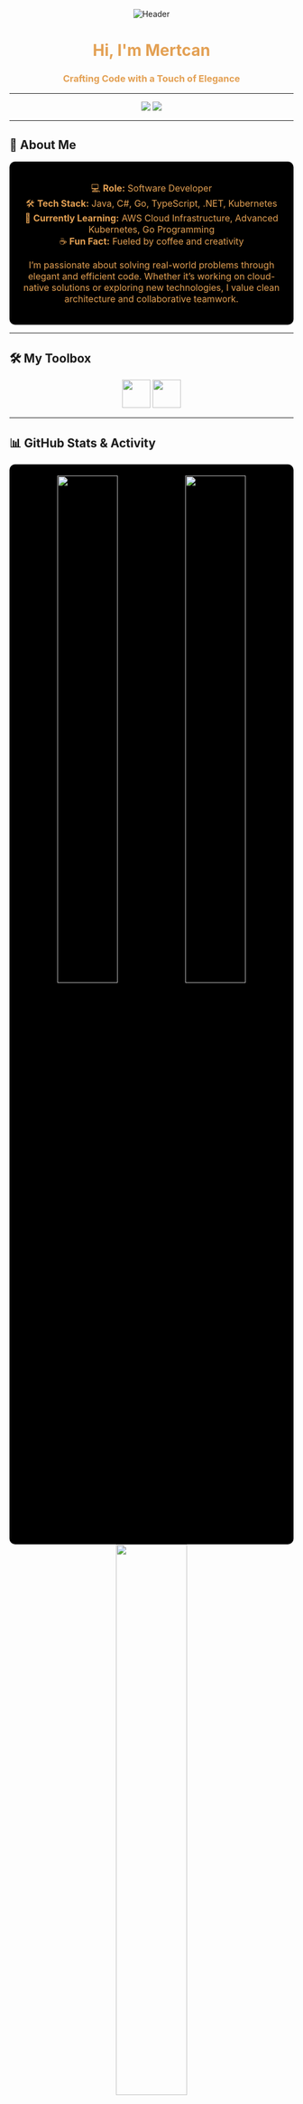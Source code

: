 <div align="center">

![Header](https://capsule-render.vercel.app/api?type=waving&color=0:e3a053,100:000000&height=230&section=header&text=Welcome%20to%20My%20Profile&fontSize=38&fontColor=ffffff)

</div>

<h1 align="center" style="color: #e3a053;">Hi, I'm Mertcan</h1>
<h3 align="center" style="color: #e3a053;">Crafting Code with a Touch of Elegance</h3>

---

<div align="center">
  <img src="https://img.shields.io/github/followers/kekolas12?label=Followers&style=for-the-badge&color=e3a053&logo=github&logoColor=black" />
  <img src="https://komarev.com/ghpvc/?username=kekolas12&label=Profile%20Views&color=e3a053&style=for-the-badge" />
</div>

---

## 🖤 About Me

<div align="center" style="background-color: #000000; padding: 20px; border-radius: 10px; font-size: 16px; color: #e3a053;">
  
💻 **Role:** Software Developer  
🛠️ **Tech Stack:** Java, C#, Go, TypeScript, .NET, Kubernetes  
🎯 **Currently Learning:** AWS Cloud Infrastructure, Advanced Kubernetes, Go Programming  
☕ **Fun Fact:** Fueled by coffee and creativity  

I’m passionate about solving real-world problems through elegant and efficient code. Whether it’s working on cloud-native solutions or exploring new technologies, I value clean architecture and collaborative teamwork.

</div>

---

## 🛠️ My Toolbox

<div align="center">
  <img src="https://skillicons.dev/icons?i=java,cs,go,ts,cp,cpp,dotnet,docker,kubernetes&theme=dark" height="50" />
  <img src="https://skillicons.dev/icons?i=aws,azure,linux,github,git,postgres,mongodb&theme=dark" height="50" />
</div>

---

## 📊 GitHub Stats & Activity

<div align="center" style="background-color: #000000; padding: 20px; border-radius: 10px;">
  <img src="https://github-readme-stats.vercel.app/api?username=kekolas12&show_icons=true&theme=github_dark&hide_border=true&bg_color=000000&title_color=e3a053&text_color=ffffff&icon_color=e3a053" width="48%" />
  <img src="https://github-readme-streak-stats.herokuapp.com/?user=kekolas12&theme=github-dark&hide_border=true&background=000000&stroke=e3a053&ring=e3a053&fire=e3a053&currStreakLabel=ffffff" width="48%" />
</div>

<div align="center">
  <img src="https://github-readme-stats.vercel.app/api/top-langs/?username=kekolas12&layout=compact&theme=github_dark&hide_border=true&bg_color=000000&title_color=e3a053&text_color=ffffff" width="50%" />
</div>

---

## 🌟 LeetCode Journey

<div align="center">
  <img src="https://leetcard.jacoblin.cool/mmeto340?theme=dark&font=Karma&ext=heatmap" alt="LeetCode Stats" width="400">
</div>

---

## 🖤 Let's Connect

<div align="center">
  <a href="mailto:mmeto340@gmail.com">
    <img src="https://img.shields.io/badge/Email-e3a053?style=for-the-badge&logo=gmail&logoColor=black" />
  </a>
  <a href="https://discord.com/users/mertcan99_">
    <img src="https://img.shields.io/badge/Discord-e3a053?style=for-the-badge&logo=discord&logoColor=black" />
  </a>
  <a href="https://github.com/kekolas12">
    <img src="https://img.shields.io/badge/GitHub-e3a053?style=for-the-badge&logo=github&logoColor=black" />
  </a>
</div>

---

<div align="center">

![Footer](https://capsule-render.vercel.app/api?type=waving&color=0:000000,100:e3a053&height=150&section=footer&fontSize=24&fontColor=ffffff)

</div>
